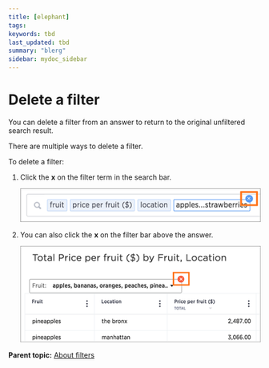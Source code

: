 ```yaml
---
title: [elephant]
tags: 
keywords: tbd
last_updated: tbd
summary: "blerg"
sidebar: mydoc_sidebar
---
```

# Delete a filter

You can delete a filter from an answer to return to the original unfiltered search result.

There are multiple ways to delete a filter.

To delete a filter:

1.   Click the **x** on the filter term in the search bar. 

     ![](../../../images/delete_filter_from%20search_bar.png "Delete the filter term from the search bar") 

2.   You can also click the **x** on the filter bar above the answer. 

     ![](../../../images/delete_filter_from_filter_bar.png "Delete the filter term from the filter bar") 


**Parent topic:** [About filters](../../../admin/complex_searches/about_filters.html)

